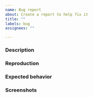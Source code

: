 ```yaml
---
name: Bug report
about: Create a report to help fix it
title: ""
labels: bug
assignees: ""

---
```


### Description


### Reproduction


### Expected behavior


### Screenshots
